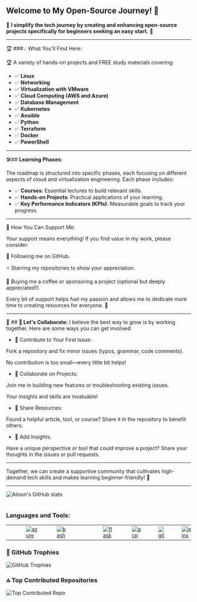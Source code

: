 

## Welcome to My Open-Source Journey! 🌟


🌼 **I simplify the tech journey by creating and enhancing open-source projects specifically for beginners seeking an easy start.** 🌼

---

🏆 ###💡 What You'll Find Here:

🏆 A variety of hands-on projects and FREE study materials covering:

- ✅ **Linux**
- ✅ **Networking**
- ✅ **Virtualization with VMware**
- ✅ **Cloud Computing (AWS and Azure)**
- ✅ **Database Management**
- ✅ **Kubernetes**
- ✅ **Ansible**
- ✅ **Python**
- ✅ **Terraform**
- ✅ **Docker**
- ✅ **PowerShell**

---

🛠️## **Learning Phases:**

The roadmap is structured into specific phases, each focusing on different aspects of cloud and virtualization engineering. Each phase includes:

- ✅ **Courses**: Essential lectures to build relevant skills.
- ✅ **Hands-on Projects**: Practical applications of your learning.
- ✅ **Key Performance Indicators (KPIs)**: Measurable goals to track your progress.

---

🚀 How You Can Support Me:

Your support means everything! If you find value in my work, please consider:

🌟 Following me on GitHub.

⭐ Starring my repositories to show your appreciation.

🍕 Buying me a coffee or sponsoring a project (optional but deeply appreciated!).

Every bit of support helps fuel my passion and allows me to dedicate more time to creating resources for everyone. 🙌

---

🤝 ## **🤝 Let's Collaborate:**
I believe the best way to grow is by working together. Here are some ways you can get involved:

- 💛 Contribute to Your First Issue:

Fork a repository and fix minor issues (typos, grammar, code comments).

No contribution is too small—every little bit helps!

- 💛 Collaborate on Projects:

Join me in building new features or troubleshooting existing issues.

Your insights and skills are invaluable!

- 💛 Share Resources:

Found a helpful article, tool, or course? Share it in the repository to benefit others.

- 💛 Add Insights:

Have a unique perspective or tool that could improve a project? Share your thoughts in the issues or pull requests.

---

Together, we can create a supportive community that cultivates high-demand tech skills and makes learning beginner-friendly! 🌟

---



![Alison's GitHub stats](https://github-readme-stats.vercel.app/api?username=TechnicalMindset&show_icons=true&theme=radical)

# <h3 align="left">Languages and Tools:</h3>
<table>
  <tr>
    <td style="padding-right: 40px;">
      <a href="https://aws.amazon.com" target="_blank" rel="noreferrer">
        <img src="https://raw.githubusercontent.com/devicons/devicon/master/icons/amazonwebservices/amazonwebservices-original-wordmark.svg" alt="aws" width="30" height="30"/>
      </a>
    </td>
    <td style="padding-right: 40px;">
      <a href="https://azure.microsoft.com/en-in/" target="_blank" rel="noreferrer">
        <img src="https://www.vectorlogo.zone/logos/microsoft_azure/microsoft_azure-icon.svg" alt="azure" width="30" height="30"/>
      </a>
    </td>
    <td style="padding-right: 40px;">
      <a href="https://www.gnu.org/software/bash/" target="_blank" rel="noreferrer">
        <img src="https://www.vectorlogo.zone/logos/gnu_bash/gnu_bash-icon.svg" alt="bash" width="30" height="30"/>
      </a>
    </td>
    <td style="padding-right: 40px;">
      <a href="https://www.docker.com/" target="_blank" rel="noreferrer">
        <img src="https://raw.githubusercontent.com/devicons/devicon/master/icons/docker/docker-original-wordmark.svg" alt="docker" width="30" height="30"/>
      </a>
    </td>
    <td style="padding-right: 40px;">
      <a href="https://flask.palletsprojects.com/" target="_blank" rel="noreferrer">
        <img src="https://www.vectorlogo.zone/logos/pocoo_flask/pocoo_flask-icon.svg" alt="flask" width="30" height="30"/>
      </a>
    </td>
    <td style="padding-right: 40px;">
      <a href="https://cloud.google.com" target="_blank" rel="noreferrer">
        <img src="https://www.vectorlogo.zone/logos/google_cloud/google_cloud-icon.svg" alt="gcp" width="30" height="30"/>
      </a>
    </td>
    <td style="padding-right: 40px;">
      <a href="https://git-scm.com/" target="_blank" rel="noreferrer">
        <img src="https://www.vectorlogo.zone/logos/git-scm/git-scm-icon.svg" alt="git" width="30" height="30"/>
      </a>
    </td>
    <td style="padding-right: 40px;">
      <a href="https://www.jenkins.io" target="_blank" rel="noreferrer">
        <img src="https://www.vectorlogo.zone/logos/jenkins/jenkins-icon.svg" alt="jenkins" width="30" height="30"/>
      </a>
    </td>
    <td style="padding-right: 40px;">
      <a href="https://kubernetes.io" target="_blank" rel="noreferrer">
        <img src="https://www.vectorlogo.zone/logos/kubernetes/kubernetes-icon.svg" alt="kubernetes" width="30" height="30"/>
      </a>
    </td>
    <td style="padding-right: 40px;">
      <a href="https://www.linux.org/" target="_blank" rel="noreferrer">
        <img src="https://raw.githubusercontent.com/devicons/devicon/master/icons/linux/linux-original.svg" alt="linux" width="30" height="30"/>
      </a>
    </td>
    <td style="padding-right: 40px;">
      <a href="https://www.mysql.com/" target="_blank" rel="noreferrer">
        <img src="https://raw.githubusercontent.com/devicons/devicon/master/icons/mysql/mysql-original-wordmark.svg" alt="mysql" width="30" height="30"/>
      </a>
    </td>
    <td style="padding-right: 40px;">
      <a href="https://www.python.org" target="_blank" rel="noreferrer">
        <img src="https://raw.githubusercontent.com/devicons/devicon/master/icons/python/python-original.svg" alt="python" width="30" height="30"/>
      </a>
    </td>
  </tr>
</table>



### 🌟 GitHub Trophies
![GitHub Trophies](https://github-profile-trophy.vercel.app/?username=TechnicalMindset&theme=radical&no-frame=false&no-bg=false&margin-w=4)

### 🔝 Top Contributed Repositories
![Top Contributed Repo](https://github-contributor-stats.vercel.app/api?username=TechnicalMindset&limit=5&theme=dark&combine_all_yearly_contributions=true)








